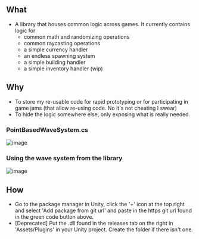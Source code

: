 ## What
- A library that houses common logic across games. It currently contains logic for 
  - common math and randomizing operations
  - common raycasting operations
  - a simple currency handler
  - an endless spawning system
  - a simple building handler
  - a simple inventory handler (wip)

## Why
- To store my re-usable code for rapid prototyping or for participating in game jams (that allow re-using code. No it's not cheating I swear) 
- To hide the logic somewhere else, only exposing what is really needed.

### PointBasedWaveSystem.cs
![image](https://user-images.githubusercontent.com/86519190/220220904-1f069d05-2e04-4ecc-a9eb-21a0845f32bf.png)

### Using the wave system from the library
![image](https://user-images.githubusercontent.com/86519190/220223058-5f5bfb26-0ae0-40be-be65-05114a316fd5.png)

## How 
- Go to the package manager in Unity, click the '+' icon at the top right and select 'Add package from git url' and paste in the https git url found in the green code button above.
- [Deprecated] Put the .dll found in the releases tab on the right in 'Assets/Plugins' in your Unity project. Create the folder if there isn't one.
